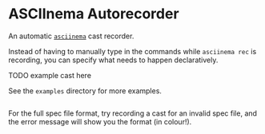 # ASCIInema Autorecorder

An automatic [`asciinema`](https://asciinema.org/) cast recorder.

Instead of having to manually type in the commands while `asciinema rec` is recording, you can specify what needs to happen declaratively.

TODO example cast here

See the `examples` directory for more examples.

```

```

For the full spec file format, try recording a cast for an invalid spec file, and the error message will show you the format (in colour!).
